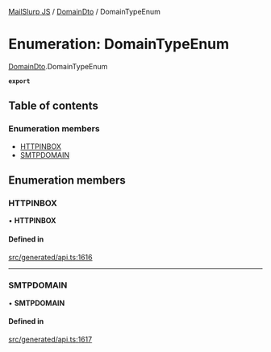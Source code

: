 [MailSlurp JS](../README.md) / [DomainDto](../modules/DomainDto.md) / DomainTypeEnum

# Enumeration: DomainTypeEnum

[DomainDto](../modules/DomainDto.md).DomainTypeEnum

**`export`**

## Table of contents

### Enumeration members

- [HTTPINBOX](DomainDto.DomainTypeEnum.md#httpinbox)
- [SMTPDOMAIN](DomainDto.DomainTypeEnum.md#smtpdomain)

## Enumeration members

### HTTPINBOX

• **HTTPINBOX**

#### Defined in

[src/generated/api.ts:1616](https://github.com/mailslurp/mailslurp-client/blob/5523864/src/generated/api.ts#L1616)

___

### SMTPDOMAIN

• **SMTPDOMAIN**

#### Defined in

[src/generated/api.ts:1617](https://github.com/mailslurp/mailslurp-client/blob/5523864/src/generated/api.ts#L1617)
